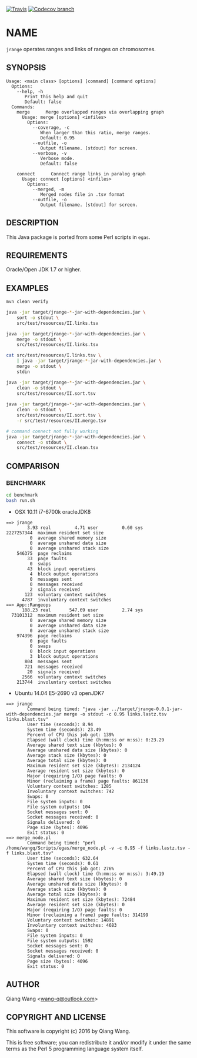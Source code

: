 [![Travis](https://img.shields.io/travis/wang-q/jrange.svg)](https://travis-ci.org/wang-q/jrange)
[![Codecov branch](https://img.shields.io/codecov/c/github/wang-q/jrange/master.svg)](https://codecov.io/github/wang-q/jrange?branch=master)

# NAME

`jrange` operates ranges and links of ranges on chromosomes.

## SYNOPSIS

```
Usage: <main class> [options] [command] [command options]
  Options:
    --help, -h
       Print this help and quit
       Default: false
  Commands:
    merge      Merge overlapped ranges via overlapping graph
      Usage: merge [options] <infiles>
        Options:
          --coverage, -c
             When larger than this ratio, merge ranges.
             Default: 0.95
          --outfile, -o
             Output filename. [stdout] for screen.
          --verbose, -v
             Verbose mode.
             Default: false

    connect      Connect range links in paralog graph
      Usage: connect [options] <infiles>
        Options:
          --merged, -m
             Merged nodes file in .tsv format
          --outfile, -o
             Output filename. [stdout] for screen.

```

## DESCRIPTION

This Java package is ported from some Perl scripts in `egas`.

## REQUIREMENTS

Oracle/Open JDK 1.7 or higher.

## EXAMPLES

```bash
mvn clean verify

java -jar target/jrange-*-jar-with-dependencies.jar \
    sort -o stdout \
    src/test/resources/II.links.tsv

java -jar target/jrange-*-jar-with-dependencies.jar \
    merge -o stdout \
    src/test/resources/II.links.tsv

cat src/test/resources/I.links.tsv \
    | java -jar target/jrange-*-jar-with-dependencies.jar \
    merge -o stdout \
    stdin

java -jar target/jrange-*-jar-with-dependencies.jar \
    clean -o stdout \
    src/test/resources/II.sort.tsv
    
java -jar target/jrange-*-jar-with-dependencies.jar \
    clean -o stdout \
    src/test/resources/II.sort.tsv \
    -r src/test/resources/II.merge.tsv 

# command connect not fully working
java -jar target/jrange-*-jar-with-dependencies.jar \
    connect -o stdout \
    src/test/resources/II.clean.tsv
```

## COMPARISON

### BENCHMARK

```bash
cd benchmark
bash run.sh
```

* OSX 10.11 i7-6700k oracleJDK8

```
==> jrange
        3.93 real         4.71 user         0.60 sys
2227257344  maximum resident set size
         0  average shared memory size
         0  average unshared data size
         0  average unshared stack size
    546375  page reclaims
        33  page faults
         0  swaps
        43  block input operations
         4  block output operations
         0  messages sent
         0  messages received
         2  signals received
       123  voluntary context switches
      4787  involuntary context switches
==> App::Rangeops
      188.23 real       547.69 user         2.74 sys
  73101312  maximum resident set size
         0  average shared memory size
         0  average unshared data size
         0  average unshared stack size
    974396  page reclaims
         0  page faults
         0  swaps
         0  block input operations
         3  block output operations
       804  messages sent
       721  messages received
        20  signals received
      2566  voluntary context switches
    213744  involuntary context switches
```

* Ubuntu 14.04 E5-2690 v3 openJDK7

```
==> jrange
        Command being timed: "java -jar ../target/jrange-0.0.1-jar-with-dependencies.jar merge -o stdout -c 0.95 links.lastz.tsv links.blast.tsv"
        User time (seconds): 8.94
        System time (seconds): 23.49
        Percent of CPU this job got: 139%
        Elapsed (wall clock) time (h:mm:ss or m:ss): 0:23.29
        Average shared text size (kbytes): 0
        Average unshared data size (kbytes): 0
        Average stack size (kbytes): 0
        Average total size (kbytes): 0
        Maximum resident set size (kbytes): 2134124
        Average resident set size (kbytes): 0
        Major (requiring I/O) page faults: 0
        Minor (reclaiming a frame) page faults: 861136
        Voluntary context switches: 1285
        Involuntary context switches: 742
        Swaps: 0
        File system inputs: 0
        File system outputs: 104
        Socket messages sent: 0
        Socket messages received: 0
        Signals delivered: 0
        Page size (bytes): 4096
        Exit status: 0
==> merge_node.pl
        Command being timed: "perl /home/wangq/Scripts/egas/merge_node.pl -v -c 0.95 -f links.lastz.tsv -f links.blast.tsv"
        User time (seconds): 632.64
        System time (seconds): 0.61
        Percent of CPU this job got: 276%
        Elapsed (wall clock) time (h:mm:ss or m:ss): 3:49.19
        Average shared text size (kbytes): 0
        Average unshared data size (kbytes): 0
        Average stack size (kbytes): 0
        Average total size (kbytes): 0
        Maximum resident set size (kbytes): 72484
        Average resident set size (kbytes): 0
        Major (requiring I/O) page faults: 0
        Minor (reclaiming a frame) page faults: 314199
        Voluntary context switches: 14891
        Involuntary context switches: 4683
        Swaps: 0
        File system inputs: 0
        File system outputs: 1592
        Socket messages sent: 0
        Socket messages received: 0
        Signals delivered: 0
        Page size (bytes): 4096
        Exit status: 0
```

## AUTHOR

Qiang Wang &lt;wang-q@outlook.com&gt;

## COPYRIGHT AND LICENSE

This software is copyright (c) 2016 by Qiang Wang.

This is free software; you can redistribute it and/or modify it under the same terms as the Perl 5
programming language system itself.
